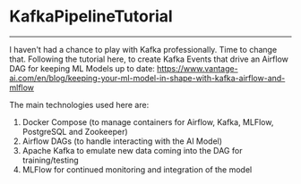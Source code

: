 # KafkaPipelineTutorial
---------------------------
I haven't had a chance to play with Kafka professionally. Time to change that. Following the tutorial here, to create Kafka Events that drive an Airflow DAG for keeping ML Models up to date: https://www.vantage-ai.com/en/blog/keeping-your-ml-model-in-shape-with-kafka-airflow-and-mlflow

The main technologies used here are:
1. Docker Compose (to manage containers for Airflow, Kafka, MLFlow, PostgreSQL and Zookeeper)
2. Airflow DAGs (to handle interacting with the AI Model)
3. Apache Kafka to emulate new data coming into the DAG for training/testing
4. MLFlow for continued monitoring and integration of the model
